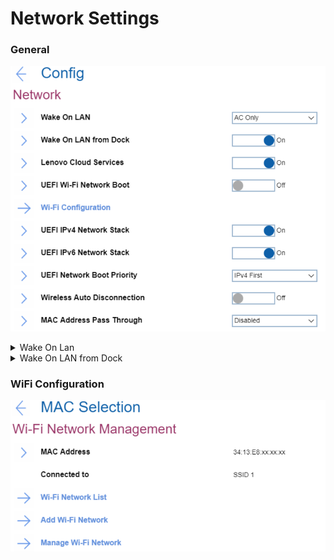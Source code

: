 # Network Settings #
### General ###
![](./img/network.png)
<details><summary>Wake On Lan</summary>
One of 3 possible states: <br>

1.	AC Only - Wake On LAN function works only when AC is attached. Default.
2.	Disabled - function is turned off. 
3.	AC and Battery - Wake On LAN function works with both AC and Battery.

**Note**: AC is required with magic packet type Wake On LAN. 
Wake On LAN function may be blocked due to password configuration. 
</details>

<details><summary>Wake On LAN from Dock</summary>
One of 2 possible states:

1.	On - function is turned on. Default.

   **Note**: This feature will not work while Secure Boot is disabled.

2.	Off - function is turned off. 

   **Note**: Wake On LAN from Dock works only when ThinkPad USB-C Dock or ThinkPad Thunderbolt 3 Dock is attached.
Wake on LAN from Dock function may be blocked due to password configuration.
</details>

### WiFi Configuration ###
![](./img/wifi.png)

